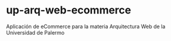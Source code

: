 # up-arq-web-ecommerce
Aplicación de eCommerce para la materia Arquitectura Web de la Universidad de Palermo
